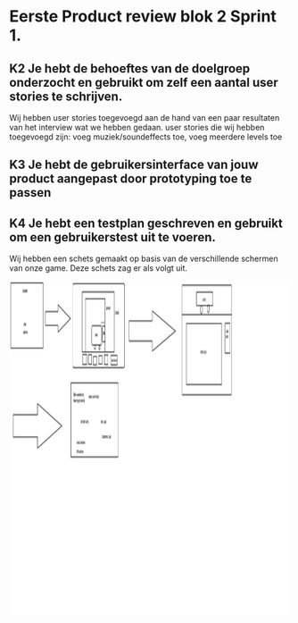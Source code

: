 # Eerste Product review blok 2 Sprint 1.

## K2 Je hebt de behoeftes van de doelgroep onderzocht en gebruikt om zelf een aantal user stories te schrijven. 

Wij hebben user stories toegevoegd aan de hand van een paar resultaten van het interview wat we hebben gedaan. user stories die wij hebben toegevoegd zijn: voeg muziek/soundeffects toe, voeg meerdere levels toe

## K3 Je hebt de gebruikersinterface van jouw product aangepast door prototyping toe te passen 

## K4 Je hebt een testplan geschreven en gebruikt om een gebruikerstest uit te voeren.

Wij hebben een schets gemaakt op basis van de verschillende schermen van onze game. Deze schets zag er als volgt uit. 

<img alt="sketch of our game" src="./../images/DrawingGame.png" height = 600 width = 800> </br>